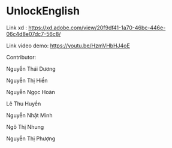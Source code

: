 # UnlockEnglish

Link xd : https://xd.adobe.com/view/20f9df41-1a70-46bc-446e-06c4d8e07dc7-56c8/

Link video demo: https://youtu.be/HzmVHbHJ4oE

Contributor:

Nguyễn Thái Dương

Nguyễn Thị Hiền

Nguyễn Ngọc Hoàn

Lê Thu Huyền

Nguyễn Nhật Minh

Ngô Thị Nhung

Nguyễn Thị Phượng
